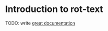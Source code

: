 # Introduction to rot-text

TODO: write [great documentation](http://jacobian.org/writing/what-to-write/)
